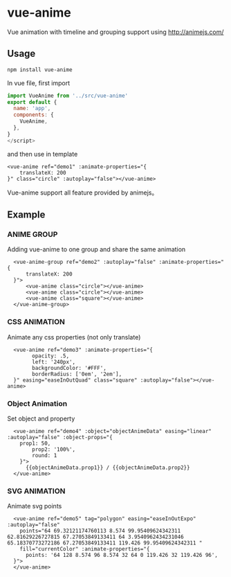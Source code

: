 # vue-anime
Vue animation with timeline and grouping support using http://animejs.com/

## Usage

```sh
npm install vue-anime
```


In vue file, first import 
```javascript
import VueAnime from '../src/vue-anime'
export default {
  name: 'app',
  components: {
    VueAnime,
  },
}
</script>
```

and then use in template

```vue
<vue-anime ref="demo1" :animate-properties="{
    translateX: 200
}" class="circle" :autoplay="false"></vue-anime>
```


Vue-anime support all feature provided by animejs。 

## Example

### ANIME GROUP

Adding vue-anime to one group and share the same animation
```vue
  <vue-anime-group ref="demo2" :autoplay="false" :animate-properties="{
      translateX: 200
  }">
      <vue-anime class="circle"></vue-anime>
      <vue-anime class="circle"></vue-anime>
      <vue-anime class="square"></vue-anime>
  </vue-anime-group>
```

### CSS ANIMATION
Animate any css properties (not only translate) 
```vue
  <vue-anime ref="demo3" :animate-properties="{
        opacity: .5,
        left: '240px',
        backgroundColor: '#FFF',
        borderRadius: ['0em', '2em'],
  }" easing="easeInOutQuad" class="square" :autoplay="false"></vue-anime>
```

### Object Animation

Set object and property
```vue
  <vue-anime ref="demo4" :object="objectAnimeData" easing="linear" :autoplay="false" :object-props="{
    prop1: 50,
        prop2: '100%',
        round: 1
    }">
      {{objectAnimeData.prop1}} / {{objectAnimeData.prop2}}
  </vue-anime>
```

### SVG ANIMATION

Animate svg points

```vue
  <vue-anime ref="demo5" tag="polygon" easing="easeInOutExpo" :autoplay="false"
    points="64 69.32121174760113 8.574 99.95409624342311 62.81629226727815 67.27053849133411 64 3.9540962434231046 65.18370773272186 67.27053849133411 119.426 99.95409624342311 "
    fill="currentColor" :animate-properties="{
      points: '64 128 8.574 96 8.574 32 64 0 119.426 32 119.426 96',
  }">
  </vue-anime>
```

